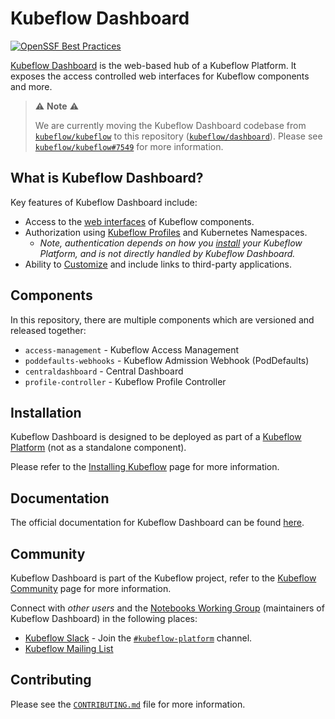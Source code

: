 # Kubeflow Dashboard

[![OpenSSF Best Practices](https://www.bestpractices.dev/projects/10673/badge)](https://www.bestpractices.dev/projects/10673)

[Kubeflow Dashboard](https://www.kubeflow.org/docs/components/central-dash/overview/) is the web-based hub of a Kubeflow Platform.
It exposes the access controlled web interfaces for Kubeflow components and more.

> ⚠️ __Note__ ⚠️
> 
> We are currently moving the Kubeflow Dashboard codebase from [`kubeflow/kubeflow`](https://github.com/kubeflow/kubeflow) to this repository ([`kubeflow/dashboard`](https://github.com/kubeflow/dashboard)).
> Please see [`kubeflow/kubeflow#7549`](https://github.com/kubeflow/kubeflow/issues/7549) for more information.

## What is Kubeflow Dashboard?

Key features of Kubeflow Dashboard include:

- Access to the [web interfaces](https://www.kubeflow.org/docs/components/central-dash/overview/#navigation) of Kubeflow components.
- Authorization using [Kubeflow Profiles](https://www.kubeflow.org/docs/components/central-dash/profiles/) and Kubernetes Namespaces.
   - _Note, authentication depends on how you [install](https://www.kubeflow.org/docs/started/installing-kubeflow/#kubeflow-platform) your Kubeflow Platform, and is not directly handled by Kubeflow Dashboard._
- Ability to [Customize](https://www.kubeflow.org/docs/components/central-dash/customize/) and include links to third-party applications.

## Components

In this repository, there are multiple components which are versioned and released together:

- `access-management` - Kubeflow Access Management
- `poddefaults-webhooks` - Kubeflow Admission Webhook (PodDefaults)
- `centraldashboard` - Central Dashboard
- `profile-controller` - Kubeflow Profile Controller

## Installation

Kubeflow Dashboard is designed to be deployed as part of a [Kubeflow Platform](https://www.kubeflow.org/docs/started/introduction/#what-is-kubeflow-platform) (not as a standalone component).

Please refer to the [Installing Kubeflow](https://www.kubeflow.org/docs/started/installing-kubeflow/) page for more information.

## Documentation

The official documentation for Kubeflow Dashboard can be found [here](https://www.kubeflow.org/docs/components/central-dash/).

## Community

Kubeflow Dashboard is part of the Kubeflow project, refer to the [Kubeflow Community](https://www.kubeflow.org/docs/about/community/) page for more information.

Connect with _other users_ and the [Notebooks Working Group](https://github.com/kubeflow/community/tree/master/wg-notebooks) (maintainers of Kubeflow Dashboard) in the following places:

- [Kubeflow Slack](https://www.kubeflow.org/docs/about/community/#kubeflow-slack-channels) - Join the [`#kubeflow-platform`](https://cloud-native.slack.com/archives/C073W572LA2) channel.
- [Kubeflow Mailing List](https://groups.google.com/g/kubeflow-discuss)

## Contributing

Please see the [`CONTRIBUTING.md`](CONTRIBUTING.md) file for more information.
